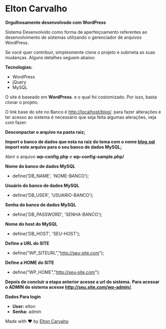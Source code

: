 # Elton Carvalho

**Orgulhosamente desenvolvodo com WordPress**

Sistema Desenvolvido como forma de aperfeiçoamento referentes ao desenvolvimento de sistemas utilizando o gerenciador de arquivos WordPress. 

Se você quer contribuir, simplesmente clone o projeto e submeta as suas mudanças. Alguns detalhes seguem abaixo:

**Tecnologias:**
- WordPress
- jQuery
- MySQL

O site é baseado em **WordPress**. e o qual foi costomizado. Por isso, basta clonar o projeto.

O link base do site no Banco é [http://localhost/blog/](http://localhost/blog/). para fazer alterações e ter acesso ao sistema é necessário que seja feita algumas alerações, veja com fazer:

**Desconpactar o arquivo na pasta raiz;**

**Import o banco de dados que esta na raiz do tema com o nome [blog.sql](http://localhost/blog/) import este arquivo para o seu banco de dados MySQL;**

Abrir o arquivo **wp-config.php** e **wp-config-sample.php/**

**Nome do banco de dados MySQL**
- define('DB_NAME', 'NOME-BANCO');

**Usuário do banco de dados MySQL**
- define('DB_USER', 'USUARIO-BANCO');

**Senha do banco de dados MySQL**
- define('DB_PASSWORD', 'SENHA-BANCO');

**Nome do host do MySQL**
- define('DB_HOST', 'SEU-HOST');

**Define a URL do SITE**
- define("WP_SITEURL","http://seu-site.com");

**Define a HOME do SITE**
- define("WP_HOME","http://seu-site.com");


**Depois de concluir a etapa anterior acesse a url do sistema.**
**Para acessar o ADMIN do sistema acesse **http://seu.site.com/wp-admin/**.**

**Dados Para login**
- **User:** elton
- **Senha:** admin


Made with ♥ by [Elton Carvaho](http://eltoncarvalho.github.io)





